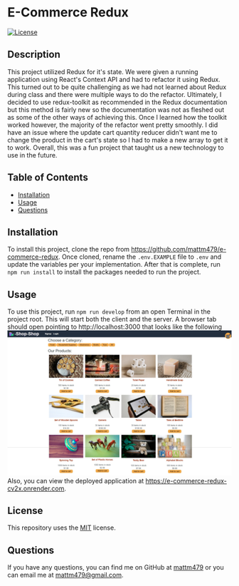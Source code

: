 # E-Commerce Redux
  
  [![License](https://img.shields.io/badge/License-MIT-yellow.svg)](https://opensource.org/licenses/MIT)

  ## Description
  This project utilized Redux for it's state. We were given a running application using React's Context API and had to refactor it using Redux. This turned out to be quite challenging as we had not learned about Redux during class and there were multiple ways to do the refactor. Ultimately, I decided to use redux-toolkit as recommended in the Redux documentation but this method is fairly new so the documentation was not as fleshed out as some of the other ways of achieving this. Once I learned how the toolkit worked however, the majority of the refactor went pretty smoothly. I did have an issue where the update cart quantity reducer didn't want me to change the product in the cart's state so I had to make a new array to get it to work. Overall, this was a fun project that taught us a new technology to use in the future.
  
  ## Table of Contents
  - [Installation](#installation)
  - [Usage](#usage)
  - [Questions](#questions)
  
  ## Installation
  To install this project, clone the repo from https://github.com/mattm479/e-commerce-redux. Once cloned, rename the `.env.EXAMPLE` file to `.env` and update the variables per your implementation. After that is complete, run `npm run install` to install the packages needed to run the project.
  
  ## Usage
  To use this project, run `npm run develop` from an open Terminal in the project root. This will start both the client and the server.  A browser tab should open pointing to http://localhost:3000 that looks like the following ![Screenshot](/client/public/screenshot.png) Also, you can view the deployed application at https://e-commerce-redux-cv2x.onrender.com.
  
  ## License
  This repository uses the [MIT](https://opensource.org/licenses/MIT) license.
  
  ## Questions
  If you have any questions, you can find me on GitHub at [mattm479](https://github.com/mattm479) or you can email me at [mattm479@gmail.com](mailto:mattm479@gmail.com).

